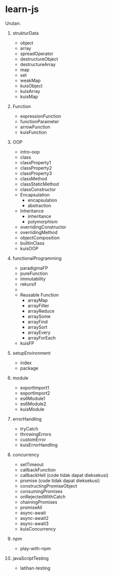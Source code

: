# learn-js
Urutan:
1. strukturData
	- object
	- array
	- spreadOperator
	- destructureObject
	- destructureArray
	- map
	- set
	- weakMap
	- kuisObject
	- kuisArray
	- kuisMap
	
2. Function
	- expressionFunction
	- functionParameter
	- arrowFunction
	- kuisFunction

3. OOP
	- intro-oop
	- class
	- classProperty1
	- classProperty2
	- classProperty3
	- classMethod
	- classStaticMethod
	- classConstructor
	- Encapsulation
		- encapsulation
		- abstraction
	- Inheritance
		- inheritance
		- polymorphism
	- overridingConstructor
	- overridingMethod
	- objectComposition
	- builtinClass
	- kuisOOP

4. functionalProgramming
	- paradigmaFP
	- pureFunction
	- immutability
	- rekursif
	- 
	- Reusable Function
		- arrayMap
		- arrayFilter
		- arrayReduce
		- arraySome
		- arrayFind
		- arraySort
		- arrayEvery
		- arrayForEach
	- kuisFP

5. setupEnvironment
	- index
	- package

6. module
	- exportImport1
	- exportImport2
	- es6Module1
	- es6Module2
	- kuisModule

7. errorHandling
	- tryCatch
	- throwingErrors
	- customError
	- kuisErrorHandling

8. concurrency
	- setTimeout
	- callbackFunction
	- callbackHell (code tidak dapat dieksekusi)
	- promise (code tidak dapat dieksekusi)
	- constructingPromiseObject
	- consumingPromises
	- onRejectedWithCatch
	- chainingPromises
	- promiseAll
	- async-await
	- async-await2
	- async-await3
	- kuisConcurrency

9. npm
	- play-with-npm

10. javaScriptTesting
	- latihan-testing
